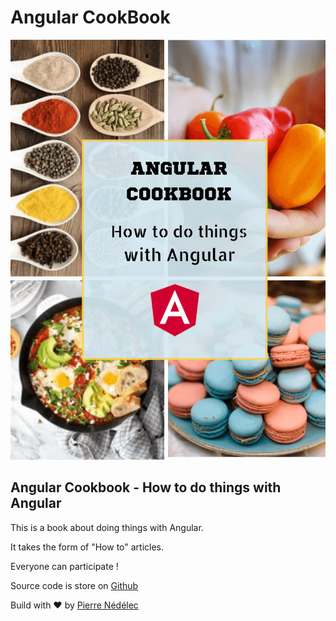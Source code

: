 # Angular CookBook 
![Angular CookBook ](./introduction/book-cover.png)

## Angular Cookbook - How to do things with Angular 

This is a book about doing things with Angular.

It takes the form of "How to" articles.

Everyone can participate !

Source code is store on [Github]()

Build with ❤ by [Pierre Nédélec](https://www.linkedin.com/in/pierrenedelec-expert) 
